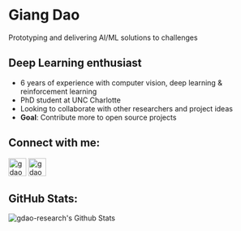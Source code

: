 # Giang Dao
Prototyping and delivering AI/ML solutions to challenges
## Deep Learning enthusiast
- 6 years of experience with computer vision, deep learning & reinforcement learning
- PhD student at UNC Charlotte
- Looking to collaborate with other researchers and project ideas
- **Goal**: Contribute more to open source projects

## Connect with me:

[<img aligh="left" alt="gdao-research | LinkedIN" width="35px" src="https://encrypted-tbn0.gstatic.com/images?q=tbn:ANd9GcShpWvSBTG0snnoSqt8RDNqYZGLzJxR9Bxv7g&usqp=CAU" />](https://www.linkedin.com/in/daogiang/)
[<img aligh="left" alt="gdao-research | LinkedIN" width="35px" src="https://upload.wikimedia.org/wikipedia/commons/thumb/4/4f/High-contrast-mail-mark-unread.svg/768px-High-contrast-mail-mark-unread.svg.png" />](mailto:gdao.research@gmail.com)
## GitHub Stats:
<img align="left" alt="gdao-research's Github Stats" src="https://github-readme-stats.codestackr.vercel.app/api?username=gdao-research&show_icons=true&hide_border=true">
